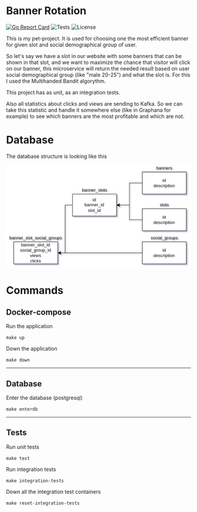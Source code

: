 # Banner Rotation

[![Go Report Card](https://goreportcard.com/badge/github.com/arthurshafikov/banner-rotation)](https://goreportcard.com/report/github.com/arthurshafikov/banner-rotation)
![Tests](https://github.com/arthurshafikov/banner-rotation/actions/workflows/tests.yml/badge.svg)
![License](https://img.shields.io/github/license/arthurshafikov/banner-rotation)

This is my pet-project. It is used for choosing one the most efficient banner for given slot and social demographical group of user. 

So let's say we have a slot in our website with some banners that can be shown in that slot, and we want to maximize the chance that visitor will click on our banner, this microservice will return the needed result based on user social demographical group (like "male 20-25") and what the slot is.
For this I used the Multihanded Bandit algorythm.

This project has as unit, as an integration tests.

Also all statistics about clicks and views are sending to Kafka. So we can take this statistic and handle it somewhere else (like in Graphana for example) to see which banners are the most profitable and which are not.

# Database

The database structure is looking like this

![Drag Racing](./.github/database.png)

# Commands

## Docker-compose

Run the application
```
make up
```

Down the application
```
make down
```

---
## Database

Enter the database (postgresql)
```
make enterdb
```

---
## Tests

Run unit tests
```
make test
```

Run integration tests
```
make integration-tests
```

Down all the integration test containers
```
make reset-integration-tests
```
